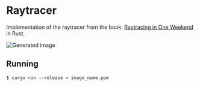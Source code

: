 # Raytracer

Implementation of the raytracer from the book: [Raytracing in One Weekend](https://raytracing.github.io) in Rust.

![Generated image](image.png)

## Running

`$ cargo run --release > image_name.ppm`
